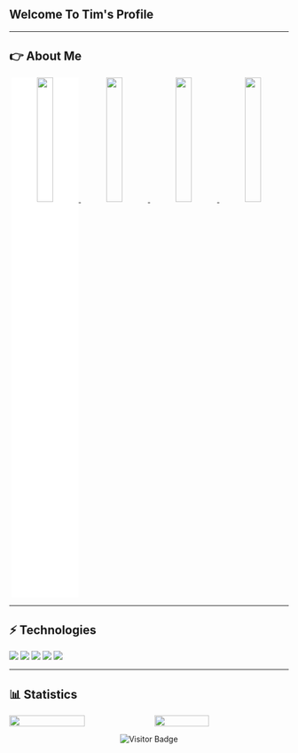 ## Welcome To Tim's Profile

----

## 👉 About Me

<div style="text-align:center;">
<a href="https://stackoverflow.com/users/18726758/fkt"><img  style="background:white;display:inline; width:24%;" src="https://cdn.sstatic.net/Sites/stackoverflow/Img/apple-touch-icon@2.png?v=73d79a89bded"> </img></a>
<a href="https://medium.com/@cxz123499"><img  style="display:inline; width:24%;" src="https://encrypted-tbn0.gstatic.com/images?q=tbn:ANd9GcRouQDiWR9LkKE1ms5eaK5cJMjcn76VvNmaLA&usqp=CAU"> </img></a>
<a href="https://www.cloudskillsboost.google/public_profiles/2192f42f-459d-4169-88b5-903944e66697"><img  style="display:inline; width:24%;" src="https://media-exp1.licdn.com/dms/image/C510BAQFR04KgVWnd3w/company-logo_200_200/0/1519878429204?e=2147483647&v=beta&t=Gpyo1sg5WO5_hF1DlDmVasu7116-7DNymlohoRA7qmI"> </img></a>
<a href="https://www.facebook.com/tim.frank.969/"><img  style="display:inline;  width:24%; " src="https://i.imgur.com/tjuKgaO.png"> </img></a>
</div>

----

## ⚡ Technologies

![](https://i.imgur.com/MHde8Kv.png)
![](https://i.imgur.com/d1M8Ma0.png)
![](https://i.imgur.com/xs6GuAv.png)
![](https://i.imgur.com/aI6x8YR.png)
![](https://i.imgur.com/9luhOhi.png)

----

## 📊 Statistics

<div style="display:flex;">
<img style="display:inline-block;width:52%;" src="https://github-readme-stats.vercel.app/api?username=fan9704&count_private=true&show_icons=true&theme=gotham&include_all_commits=true">
</img>
<img style="display:inline-block;width:44%;" src="https://github-readme-stats.vercel.app/api/top-langs/?username=fan9704&theme=gotham&layout=compact">
</img></div>

<span align="center">

![Visitor Badge](https://visitor-badge.laobi.icu/badge?page_id=fan9704.fan9704)

</span>
